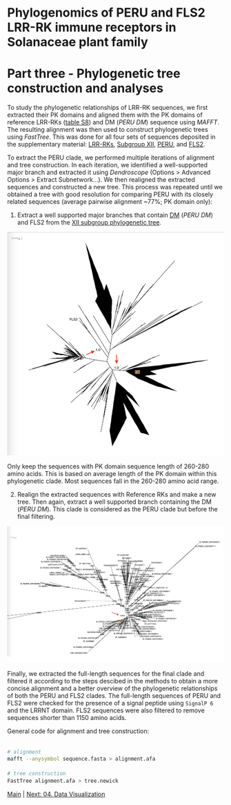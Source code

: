 # Phylogenomics of PERU and FLS2 LRR-RK immune receptors in Solanaceae plant family
# Part three - Phylogenetic tree construction and analyses

To study the phylogenetic relationships of LRR-RK sequences, we first extracted their PK domains and aligned them with the PK domains of reference LRR-RKs ([table S8](tables/table_S8.csv)) and DM (*PERU DM*) sequence using *MAFFT*. The resulting alignment was then used to construct phylogenetic trees using *FastTree*. This was done for all four sets of sequences deposited in the supplementary material: [LRR-RKs](trees/LRR_RK.newick), [Subgroup XII](trees/XII.newick), [PERU](trees/PERU.newick), and [FLS2](trees/FLS2.newick).

To extract the PERU clade, we performed multiple iterations of alignment and tree construction. In each iteration, we identified a well-supported major branch and extracted it using *Dendroscope* (Options > Advanced Options > Extract Subnetwork...). We then realigned the extracted sequences and constructed a new tree. This process was repeated until we obtained a tree with good resolution for comparing PERU with its closely related sequences (average pairwise alignment ~77%; PK domain only):

1. Extract a well supported major branches that contain [DM](trees/DM_superclade_PK_filtered_ref.newick) (*PERU DM*) and FLS2 from the [XII subgroup phylogenetic tree](trees/XII.newick).

![XII_DM_superclade](extras/XII_DM_superclade.png)

Only keep the sequences with PK domain sequence length of 260-280 amino acids. This is based on average length of the PK domain within this phylogenetic clade. Most sequences fall in the 260-280 amino acid range.

2. Realign the extracted sequences with Reference RKs and make a new tree. Then again, extract a well supported branch containing the DM (*PERU DM*). This clade is considered as the PERU clade but before the final filtering.

![DM_superclade](extras/DM_superclade.png)


Finally, we extracted the full-length sequences for the final clade and filtered it according to the steps descibed in the methods to obtain a more concise alignment and a better overview of the phylogenetic relationships of both the PERU and FLS2 clades. The full-length sequences of PERU and FLS2 were checked for the presence of a signal peptide using `SignalP 6` and the LRRNT domain. FLS2 sequences were also filtered to remove sequences shorter than 1150 amino acids.


General code for alignment and tree construction:

```bash

# alignment
mafft --anysymbol sequence.fasta > alignment.afa

# tree construction
FastTree alignment.afa > tree.newick

```


[Main](README.md) | [Next: 04. Data Visualization](04_Data_Visualization.md)

